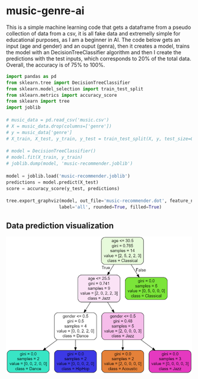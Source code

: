 # music-genre-ai
This is a simple machine learning code that gets a dataframe from a pseudo collection of data from a csv, it is all fake data and extremelly simple for educational purposes, as I am a beginner in AI. The code below gets an input (age and gender) and an ouput (genra), then it creates a model, trains the model with an DecisionTreeClassifier algorithm and then I create the predictions with the test inputs, which corresponds to 20% of the total data. Overall, the accuracy is of 75% to 100%.

```python
import pandas as pd
from sklearn.tree import DecisionTreeClassifier
from sklearn.model_selection import train_test_split
from sklearn.metrics import accuracy_score
from sklearn import tree
import joblib

# music_data = pd.read_csv('music.csv')
# X = music_data.drop(columns=['genre'])
# y = music_data['genre']
# X_train, X_test, y_train, y_test = train_test_split(X, y, test_size=0.2)

# model = DecisionTreeClassifier()
# model.fit(X_train, y_train)
# joblib.dump(model, 'music-recommender.joblib')

model = joblib.load('music-recommender.joblib')
predictions = model.predict(X_test)
score = accuracy_score(y_test, predictions)

tree.export_graphviz(model, out_file='music-recommender.dot', feature_names=['age', 'gender'], class_names=sorted(y.unique()),
                    label='all', rounded=True, filled=True)

```

## Data prediction visualization
<p align="center">
  <img src="https://raw.githubusercontent.com/nandowastaken/music-genre-ai/main/predictionsVisualization.png">
</p>
